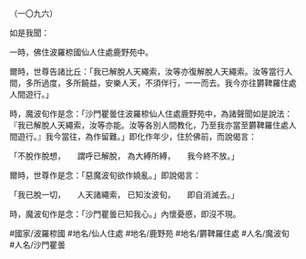 （一〇九六）

如是我聞：

一時，佛住波羅㮈國仙人住處鹿野苑中。

爾時，世尊告諸比丘：「我已解脫人天繩索，汝等亦復解脫人天繩索。汝等當行人間，多所過度，多所饒益，安樂人天，不須伴行，一一而去。我今亦往欝鞞羅住處人間遊行。」

時，魔波旬作是念：「沙門瞿曇住波羅㮈仙人住處鹿野苑中，為諸聲聞如是說法：『我已解脫人天繩索，汝等亦能。汝等各別人間教化，乃至我亦當至欝鞞羅住處人間遊行。』我今當往，為作留難。」即化作年少，住於佛前，而說偈言：

「不脫作脫想，　　謂呼已解脫，
為大縛所縛，　　我今終不放。」

爾時，世尊作是念：「惡魔波旬欲作嬈亂。」即說偈言：

「我已脫一切，　　人天諸繩索，
已知汝波旬，　　即自消滅去。」

時，魔波旬作是念：「沙門瞿曇已知我心。」內懷憂慼，即沒不現。

#國家/波羅㮈國
#地名/仙人住處
#地名/鹿野苑
#地名/欝鞞羅住處
#人名/魔波旬
#人名/沙門瞿曇
